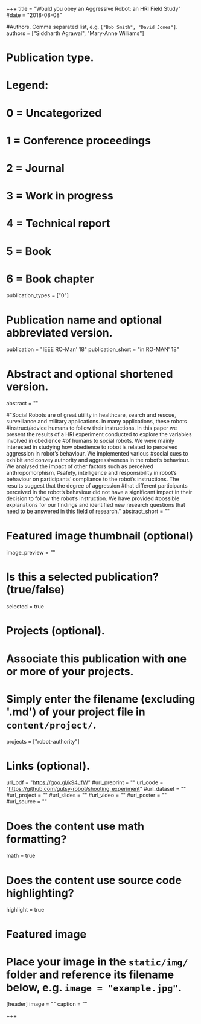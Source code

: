 +++
title = "Would you obey an Aggressive Robot: an HRI Field Study"
#date = "2018-08-08"

#Authors. Comma separated list, e.g. `["Bob Smith", "David Jones"]`.
authors = ["Siddharth Agrawal", "Mary-Anne Williams"]

# Publication type.
# Legend:
# 0 = Uncategorized
# 1 = Conference proceedings
# 2 = Journal
# 3 = Work in progress
# 4 = Technical report
# 5 = Book
# 6 = Book chapter
publication_types = ["0"]

# Publication name and optional abbreviated version.
publication = "IEEE RO-Man' 18"
publication_short = "in RO-MAN' 18"

# Abstract and optional shortened version.
abstract = ""

#"Social Robots are of great utility in healthcare, search and rescue, surveillance and military applications. In many applications, these robots #instruct/advice humans to follow their instructions. In this paper we present the results of a HRI experiment conducted to explore the variables involved in obedience #of humans to social robots. We were mainly interested in studying how obedience to robot is related to perceived aggression in robot’s behaviour. We implemented various #social cues to exhibit and convey authority and aggressiveness in the robot’s behaviour. We analysed the impact of other factors such as perceived anthropomorphism, #safety, intelligence and responsibility in robot’s behaviour on participants’ compliance to the robot’s instructions. The results suggest that the degree of aggression #that different participants perceived in the robot’s behaviour did not have a significant impact in their decision to follow the robot’s instruction. We have provided #possible explanations for our findings and identified new research questions that need to be answered in this field of research."
abstract_short = ""

# Featured image thumbnail (optional)
image_preview = ""

# Is this a selected publication? (true/false)
selected = true

# Projects (optional).
#   Associate this publication with one or more of your projects.
#   Simply enter the filename (excluding '.md') of your project file in `content/project/`.
projects = ["robot-authority"]

# Links (optional).
url_pdf = "https://goo.gl/k94JfW"
#url_preprint = ""
url_code = "https://github.com/gutsy-robot/shooting_experiment"
#url_dataset = ""
#url_project = ""
#url_slides = ""
#url_video = ""
#url_poster = ""
#url_source = ""

# Does the content use math formatting?
math = true

# Does the content use source code highlighting?
highlight = true

# Featured image
# Place your image in the `static/img/` folder and reference its filename below, e.g. `image = "example.jpg"`.
[header]
image = ""
caption = ""

+++

